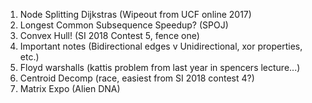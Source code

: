 1) Node Splitting Dijkstras (Wipeout from UCF online 2017)
2) Longest Common Subsequence Speedup? (SPOJ)
3) Convex Hull! (SI 2018 Contest 5, fence one)
4) Important notes (Bidirectional edges v Unidirectional, xor properties, etc.)
5) Floyd warshalls (kattis problem from last year in spencers lecture...)
6) Centroid Decomp (race, easiest from SI 2018 contest 4?)
7) Matrix Expo (Alien DNA)

